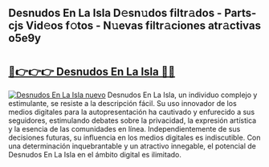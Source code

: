 ## Desnudos En La Isla D𝚎sn𝚞dos filtr𝚊dos - Parts-cjs Vid𝚎os f𝚘tos - N𝚞evas filtr𝚊ciones atr𝚊ctivas o5e9y

# <h2><a href="http://mbczk9.tromn.icu/?c=Desnudos+En+La+Isla">🔗👉👉👉 Desnudos En La Isla 🔗🔗</a></h2>

[![Desnudos En La Isla nuevo](https://i.imgur.com/pEAQMta.gif)](http://mbczk9.tromn.icu/?c=Desnudos+En+La+Isla)
Desnudos En La Isla, un individuo complejo y estimulante, se resiste a la descripción fácil. Su uso innovador de los medios digitales para la autopresentación ha cautivado y enfurecido a sus seguidores, estimulando debates sobre la privacidad, la expresión artística y la esencia de las comunidades en línea. Independientemente de sus decisiones futuras, su influencia en los medios digitales es indiscutible. Con una determinación inquebrantable y un atractivo innegable, el potencial de Desnudos En La Isla en el ámbito digital es ilimitado.
